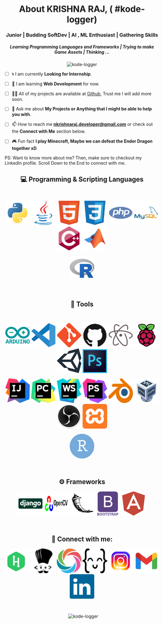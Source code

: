 <h1 align="center">About  KRISHNA RAJ, ( #kode-logger)</h1>
<h3 align="center">Junior | Budding SoftDev | AI , ML Enthusiast | Gathering Skills </h3>
<h5 align="center"> Learning Programming Languages and Frameworks | Trying to make Game Assets | Thinking ...</h5>

<p align="center"> <img src="https://komarev.com/ghpvc/?username=kode-logger&label=Profile%20views&color=0eb413&style=flat" alt="kode-logger" /> </p>

- [ ] 🌀 I am currently **Looking for Internship**.

- [ ] 🌱 I am learning **Web Development** for now.

- [ ] 👨‍💻 All of my projects are available at [Github](https://github.com/kode-logger), Trust me I will add more soon.

- [ ] 💬 Ask me about **My Projects or Anything that I might be able to help you with**.

- [ ] 📫 How to reach me **nkrishnaraj.developer@gmail.com** or check out the **Connect with Me** section below.

- [ ] 🎮 Fun fact **I play Minecraft, Maybe we can defeat the Ender Dragon together xD**

PS: Want to know more about me? Then, make sure to checkout my LinkedIn profile. Scroll Down to the End to connect with me.

<h2 align="center">💻 Programming & Scripting Languages </h2><br>
<p align="center">
    <a href="https://www.python.org/" target="_blank"><img
            src="https://raw.githubusercontent.com/kode-logger/resource-data-storage/main/kode-logger/python.svg"
            alt="Python" width="80" height="80" title="Python"></a>
    <a href="https://www.java.com/en/" target="_blank"><img
            src="https://raw.githubusercontent.com/kode-logger/resource-data-storage/main/kode-logger/java.svg"
            alt="Java" width="80" height="80" title="Java"></a>
    <a href="https://developer.mozilla.org/en-US/docs/Web/HTML" target="_blank"><img
            src="https://raw.githubusercontent.com/kode-logger/resource-data-storage/main/kode-logger/html5.svg"
            alt="HTML" width="80" height="80" title="HTML"></a>
    <a href="https://developer.mozilla.org/en-US/docs/Web/CSS" target="_blank"><img
            src="https://raw.githubusercontent.com/kode-logger/resource-data-storage/main/kode-logger/css3.svg"
            alt="CSS" width="80" height="80" title="CSS"></a>
    <a href="https://www.php.net/" target="_blank"><img
            src="https://raw.githubusercontent.com/kode-logger/resource-data-storage/main/kode-logger/php.svg" alt="PHP"
            width="80" height="80" title="PHP"></a>
    <a href="https://www.mysql.com/" target="_blank"><img
            src="https://raw.githubusercontent.com/kode-logger/resource-data-storage/main/kode-logger/mysql.svg"
            alt="MySQL" width="80" height="80" title="MySQL"></a>
    <a href="https://isocpp.org/" target="_blank"><img
            src="https://raw.githubusercontent.com/kode-logger/resource-data-storage/main/kode-logger/c%2B%2B.svg"
            alt="C++" width="80" height="80" title="C++"></a>
    <a href="https://www.mathworks.com/" target="_blank"><img
            src="https://raw.githubusercontent.com/kode-logger/resource-data-storage/main/kode-logger/matlab.svg"
            alt="Matlab" width="80" height="80" title="Matlab"></a>
</p>
<p align="center">
    <a href="https://www.r-project.org/" target="_blank"><img
            src="https://raw.githubusercontent.com/kode-logger/resource-data-storage/main/kode-logger/r.svg"
            alt="R Language" width="80" height="80" title="R Language"></a>
</p>
<br>

<h2 align="center">🧰 Tools </h2><br>
<p align="center">
    <a href="https://www.arduino.cc/" target="_blank"><img
            src="https://raw.githubusercontent.com/kode-logger/resource-data-storage/main/kode-logger/arduino.svg"
            alt="Arduino" width="80" height="80" title="Arduino"></a>
    <a href="https://code.visualstudio.com/" target="_blank"><img
            src="https://raw.githubusercontent.com/kode-logger/resource-data-storage/main/kode-logger/vscode.svg"
            alt="Visual Studio Code" width="80" height="80" title="Visual Studio Code"></a>
    <a href="https://git-scm.com/" target="_blank"><img
            src="https://raw.githubusercontent.com/kode-logger/resource-data-storage/main/kode-logger/git.svg" alt="Git"
            width="80" height="80" title="Git"></a>
    <a href="https://github.com/" target="_blank"><img
            src="https://raw.githubusercontent.com/kode-logger/resource-data-storage/main/kode-logger/github.svg"
            alt="Github" width="80" height="80" title="GitHub"></a>
    <a href="https://atom.io/" target="_blank"><img
            src="https://raw.githubusercontent.com/kode-logger/resource-data-storage/main/kode-logger/atom.svg"
            alt="Atom Editor" width="80" height="80" title="Atom Editor"></a>
    <a href="https://www.raspberrypi.org/" target="_blank"><img
            src="https://raw.githubusercontent.com/kode-logger/resource-data-storage/main/kode-logger/raspberrypi.svg"
            alt="Raspberry Pi" width="80" height="80" title="Raspberry Pi"></a>
    <a href="https://unity.com/" target="_blank"><img
            src="https://raw.githubusercontent.com/kode-logger/resource-data-storage/main/kode-logger/unity.svg"
            alt="Unity Game Engine" width="80" height="80" title="Unity Game Engine"></a>
    <a href="https://www.adobe.com/in/products/photoshop.html?sdid=SGDJMMG3&mv=search&ef_id=EAIaIQobChMI4PPkw9-w8QIVwjUrCh2LUwpdEAAYASAAEgIrOPD_BwE:G:s&s_kwcid=AL!3085!3!444587836523!b!!g!!%2Bphoto%20%2Bshop!221441468!17534748188&gclid=EAIaIQobChMI4PPkw9-w8QIVwjUrCh2LUwpdEAAYASAAEgIrOPD_BwE"
       target="_blank"><img
            src="https://raw.githubusercontent.com/kode-logger/resource-data-storage/main/kode-logger/photoshop.svg"
            alt="Photoshop" width="80" height="80" title="Photoshop"></a>
</p>
<p align="center">
    <a href="https://www.jetbrains.com/idea/" target="_blank"><img
            src="https://raw.githubusercontent.com/kode-logger/resource-data-storage/main/kode-logger/intellij.svg"
            alt="Intellij" width="80" height="80" title="Intellij Jetbrains"></a>
    <a href="https://www.jetbrains.com/pycharm/" target="_blank"><img
            src="https://raw.githubusercontent.com/kode-logger/resource-data-storage/main/kode-logger/pycharm.svg"
            alt="PyCharm" width="80" height="80" title="PyChram Jetbrains"></a>
    <a href="https://www.jetbrains.com/webstorm/" target="_blank"><img
            src="https://raw.githubusercontent.com/kode-logger/resource-data-storage/main/kode-logger/webstorm.svg"
            alt="WebStrom" width="80" height="80" title="WebStorm Jetbrains"></a>
    <a href="https://www.jetbrains.com/phpstorm/" target="_blank"><img
            src="https://raw.githubusercontent.com/kode-logger/resource-data-storage/main/kode-logger/phpstorm.svg"
            alt="PhpStorm" width="80" height="80" title="PhpStorm Jetbrains"></a>
    <a href="https://www.blender.org/" target="_blank"><img
            src="https://raw.githubusercontent.com/kode-logger/resource-data-storage/main/kode-logger/blender.svg"
            alt="Blender" width="80" height="80" title="Blender"></a>
    <a href="https://www.virtualbox.org/" target="_blank"><img
            src="https://raw.githubusercontent.com/kode-logger/resource-data-storage/main/kode-logger/virtualbox.svg"
            alt="VirtualBox" width="80" height="80" title="Virtual Box"></a>
    <a href="https://obsproject.com/" target="_blank"><img
            src="https://raw.githubusercontent.com/kode-logger/resource-data-storage/main/kode-logger/obs_studio.svg"
            alt="OBS Studio" width="80" height="80" title="OBS Studio"></a>
    <a href="https://www.apachefriends.org/index.html" target="_blank"><img
            src="https://raw.githubusercontent.com/kode-logger/resource-data-storage/main/kode-logger/xampp.svg"
            alt="XAMPP" width="80" height="80" title="XAMPP"></a>
</p>
<p align="center">
    <a href="https://www.rstudio.com/" target="_blank"><img
            src="https://raw.githubusercontent.com/kode-logger/resource-data-storage/main/kode-logger/rstudio.svg"
            alt="R Studio" width="80" height="80" title="R Studio IDE"></a>
</p>
<br>

<h2 align="center">⚙️ Frameworks</h2>
<p align="center">
    <a href="https://www.djangoproject.com/" target="_blank"><img
            src="https://raw.githubusercontent.com/kode-logger/resource-data-storage/main/kode-logger/django.svg"
            alt="Django" width="80" height="80" title="Django"></a>
    <a href="https://opencv.org/" target="_blank"><img
            src="https://raw.githubusercontent.com/kode-logger/resource-data-storage/main/kode-logger/opencv.svg"
            alt="OpenCV" width="80" height="80" title="OpenCV"></a>
    <a href="https://flask.palletsprojects.com/en/2.0.x/" target="_blank"><img
            src="https://raw.githubusercontent.com/kode-logger/resource-data-storage/main/kode-logger/flask.svg"
            alt="Flask" width="80" height="80" title="Flask"></a>
    <a href="https://getbootstrap.com/" target="_blank"><img
            src="https://raw.githubusercontent.com/kode-logger/resource-data-storage/main/kode-logger/bootstrap.svg"
            alt="Bootstrap" width="80" height="80" title="Bootstrap"></a>
    <a href="https://angular.io/" target="_blank"><img
            src="https://raw.githubusercontent.com/kode-logger/resource-data-storage/main/kode-logger/angularjs.svg"
            alt="AngularJS" width="80" height="80" title="AngularJS"></a>
</p>
<br>

<h2 align="center">🔗 Connect with me:</h2>
<p align="center">
    <a href="https://www.hackerrank.com/kodelogger" target="_blank"><img
            src="https://raw.githubusercontent.com/kode-logger/resource-data-storage/main/kode-logger/hackerrank.svg"
            alt="Hackerrank" width="80" height="80" title="Hackerranks"></a>
    <a href="https://www.codechef.com/users/n_krishna_raj" target="_blank"><img
            src="https://raw.githubusercontent.com/kode-logger/resource-data-storage/main/kode-logger/codechef.svg"
            alt="CodeChef"
            width="80" height="80" title="Codechef"></a>
    <a href="https://www.sololearn.com/profile/5524697" target="_blank"><img
            src="https://raw.githubusercontent.com/kode-logger/resource-data-storage/main/kode-logger/sololearn.svg"
            alt="SoloLearn"
            width="80" height="80" title="Sololearn"></a>
    <a href="https://exercism.io/" target="_blank"><img
            src="https://raw.githubusercontent.com/kode-logger/resource-data-storage/main/kode-logger/exercism.svg"
            alt="Exercism"
            width="80" height="80" title="Exercism"></a>
    <a href="https://www.instagram.com/kodereaper/" target="_blank"><img
            src="https://raw.githubusercontent.com/kode-logger/resource-data-storage/main/kode-logger/instagram.svg"
            alt="Instagram" width="80" height="80" title="Instagram"></a>
    <a href=mailto: nkrishnaraj.developer@gmail.com" target="_blank"><img
        src="https://raw.githubusercontent.com/kode-logger/resource-data-storage/main/kode-logger/gmail.svg" alt="Gmail"
        width="80" height="80" title="Gmail"></a>
    <a href="https://www.linkedin.com/in/n-krishna-raj-746688127/" target="_blank"><img
            src="https://raw.githubusercontent.com/kode-logger/resource-data-storage/main/kode-logger/linkedin.svg"
            alt="LinkedIn" width="80" height="80" title="LinkedIn"></a>
</p>
<br>

<p align="center">
    &nbsp;
    <img src="https://github-readme-stats.vercel.app/api?username=kode-logger&show_icons=true&theme=dark&title_color=ffffff&text_color=ffffff&locale=en"
         alt="kode-logger"/>
</p>
